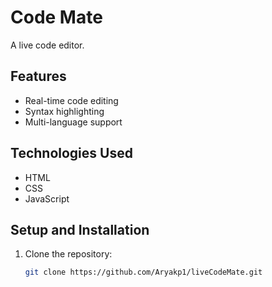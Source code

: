 # Code Mate

A live code editor.

## Features

- Real-time code editing
- Syntax highlighting
- Multi-language support

## Technologies Used

- HTML
- CSS
- JavaScript

## Setup and Installation

1. Clone the repository:
   ```bash
   git clone https://github.com/Aryakp1/liveCodeMate.git
